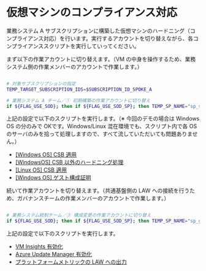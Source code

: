 # 仮想マシンのコンプライアンス対応

業務システム A サブスクリプションに構築した仮想マシンのハードニング（コンプライアンス対応）を行います。実行するアカウントを切り替えながら、各コンプライアンススクリプトを実行していってください。

まず以下の作業アカウントに切り替えます。（VM の中身を操作するため、業務システム側の作業メンバーのアカウントで作業します。）

```bash

# 対象サブスクリプションの指定
TEMP_TARGET_SUBSCRIPTION_IDS=$SUBSCRIPTION_ID_SPOKE_A

# 業務システム A チーム／① 初期構築の作業アカウントに切り替え
if ${FLAG_USE_SOD}; then if ${FLAG_USE_SOD_SP}; then TEMP_SP_NAME="sp_spokea_dev"; az login --service-principal --username ${SP_APP_IDS[${TEMP_SP_NAME}]} --password ${SP_PWDS[${TEMP_SP_NAME}]} --tenant ${PRIMARY_DOMAIN_NAME} --allow-no-subscriptions; else az account clear; az login -u "user_spokea_dev@${PRIMARY_DOMAIN_NAME}" -p "${ADMIN_PASSWORD}"; fi; fi

```

上記の設定で以下のスクリプトを実行します。（※ 今回のデモの場合は Windows OS の分のみで OKです。Windows/Linux 混在環境でも、スクリプト内で各 OS のサーバのみを拾って処理しますので、すべて流していただいても問題ありません。）

- [[Windows OS] CSB 適用](/05.仮想マシンのコンプライアンス対応/05_01_★%20[Windows%20OS]%20CSB%20適用.md)
- [[WindowsOS] CSB 以外のハードニング処理](/05.仮想マシンのコンプライアンス対応/05_02_★%20[WindowsOS]%20CSB%20以外のハードニング処理.md)
- [[Linux OS] CSB 適用](/05.仮想マシンのコンプライアンス対応/05_04_★%20[Linux%20OS]%20CSB%20適用.md)
- [[Windows OS] ゲスト構成証明](/05.仮想マシンのコンプライアンス対応/05_03_★%20[Windows%20OS]%20ゲスト構成証明.md)

続いて作業アカウントを切り替えます。（共通基盤側の LAW への接続を行うため、ガバナンスチームの作業メンバーのアカウントで作業します。）

```bash

# 業務システム統制チーム／③ 構成変更の作業アカウントに切り替え
if ${FLAG_USE_SOD}; then if ${FLAG_USE_SOD_SP}; then TEMP_SP_NAME="sp_gov_change"; az login --service-principal --username ${SP_APP_IDS[${TEMP_SP_NAME}]} --password ${SP_PWDS[${TEMP_SP_NAME}]} --tenant ${PRIMARY_DOMAIN_NAME} --allow-no-subscriptions; else az account clear; az login -u "user_gov_change@${PRIMARY_DOMAIN_NAME}" -p "${ADMIN_PASSWORD}"; fi; fi

```

上記の設定で以下のスクリプトを実行します。

- [VM Insights 有効化](/05.%E4%BB%AE%E6%83%B3%E3%83%9E%E3%82%B7%E3%83%B3%E3%81%AE%E3%82%B3%E3%83%B3%E3%83%97%E3%83%A9%E3%82%A4%E3%82%A2%E3%83%B3%E3%82%B9%E5%AF%BE%E5%BF%9C/05_06_★%20VM%20Insights%20有効化.md)
- [Azure Update Manager 有効化](/05.%E4%BB%AE%E6%83%B3%E3%83%9E%E3%82%B7%E3%83%B3%E3%81%AE%E3%82%B3%E3%83%B3%E3%83%97%E3%83%A9%E3%82%A4%E3%82%A2%E3%83%B3%E3%82%B9%E5%AF%BE%E5%BF%9C/05_07_★%20Azure%20Update%20Manager%20有効化.md)
- [プラットフォームメトリックの LAW への出力](/05.%E4%BB%AE%E6%83%B3%E3%83%9E%E3%82%B7%E3%83%B3%E3%81%AE%E3%82%B3%E3%83%B3%E3%83%97%E3%83%A9%E3%82%A4%E3%82%A2%E3%83%B3%E3%82%B9%E5%AF%BE%E5%BF%9C/05_08_%E2%98%85%20%E3%83%97%E3%83%A9%E3%83%83%E3%83%88%E3%83%95%E3%82%A9%E3%83%BC%E3%83%A0%E3%83%A1%E3%83%88%E3%83%AA%E3%83%83%E3%82%AF%E3%81%AE%20LAW%20%E3%81%B8%E3%81%AE%E5%87%BA%E5%8A%9B.md)
